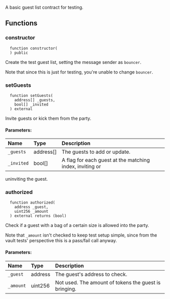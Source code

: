 
A basic guest list contract for testing.

## Functions
### constructor
```solidity
  function constructor(
  ) public
```
Create the test guest list, setting the message sender as
`bouncer`.

Note that since this is just for testing, you're unable to change
`bouncer`.


### setGuests
```solidity
  function setGuests(
    address[] _guests,
    bool[] _invited
  ) external
```
Invite guests or kick them from the party.


#### Parameters:
| Name | Type | Description                                                          |
| :--- | :--- | :------------------------------------------------------------------- |
|`_guests` | address[] | The guests to add or update.
|`_invited` | bool[] | A flag for each guest at the matching index, inviting or
uninviting the guest.

### authorized
```solidity
  function authorized(
    address _guest,
    uint256 _amount
  ) external returns (bool)
```
Check if a guest with a bag of a certain size is allowed into
the party.

Note that `_amount` isn't checked to keep test setup simple, since
from the vault tests' perspective this is a pass/fail call anyway.

#### Parameters:
| Name | Type | Description                                                          |
| :--- | :--- | :------------------------------------------------------------------- |
|`_guest` | address | The guest's address to check.
|`_amount` | uint256 | Not used. The amount of tokens the guest is bringing.

